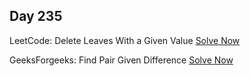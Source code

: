 ## Day 235

LeetCode: Delete Leaves With a Given Value 
[Solve Now](https://leetcode.com/problems/delete-leaves-with-a-given-value/description/)

GeeksForgeeks: Find Pair Given Difference 
[Solve Now](https://www.geeksforgeeks.org/problems/find-pair-given-difference1559/1)